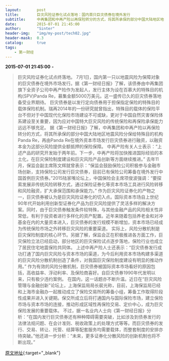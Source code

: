 ```yaml
---
layout:       post
title:        巨灾风险证券化试点落地：国内首只巨灾债券在境外发行
subtitle:     中再集团和中再产险以再保险转分的方式，将其所承保的部分中国大陆地区地震风险分保给特殊目的机构Panda Re，再由Panda Re在境外资本市场发行巨灾债券进行融资，以融资本金为这部分风险提供全额抵押的保险保障。
date:         2015-07-01 21:45:00
author:       "Sinter"
header-img:   "img/my-post/tech02.jpg"
header-mask:  0.3
catalog:      true
tags:
    - 第一财经
---
```


**2015-07-01 21:45:00**  **-**

> 巨灾风险证券化试点终落地。
7月1日，国内第一只以地震风险为保障对象的巨灾债券在境外市场发行。据《第一财经日报》了解，该债券由中再集团旗下全资子公司中再产险作为发起人，发行主体为设在百慕大的特殊目的机构(SPV)Panda Re，募集金额5000万美元。这一盛传已久的巨灾债券落地备受业界期待。
巨灾债券是以发行定向债券用于担保指定保险的特殊目的载体保险机制。瑞再2014年的一份研究就曾指出，特殊目的载体的保险平台不但对于中国现代化保险市场建设不可或缺，更对于中国自然灾害保险体系建设至关重要，因为应对中国特大巨灾风险的传统保险和再保险承保能力远远不够充足。
据《第一财经日报》了解，中再集团和中再产险以再保险转分的方式，将其所承保的部分中国大陆地区地震风险分保给特殊目的机构Panda Re，再由Panda Re在境外资本市场发行巨灾债券进行融资，以融资本金为这部分风险提供全额抵押的保险保障。
中再产险有关人士表示：“上述产品的研究开发始于两年前。下一步，中再产险将加快推进国际经验的本土化，在巨灾保险制度建设和巨灾风险产品创新等方面继续推进。”
去年11月，保监会副主席陈文辉就曾表示：“保监会鼓励保险公司积极参与金融市场创新，支持保险公司发行巨灾债券，目前已有保险公司筹备在境外发行中国首例巨灾债券。”2015陆家嘴论坛上，中国保险会主席项俊波强调：“要探索发展非传统风险转移方式，通过保险证券化等资本市场工具进行风险转移和风险融资，扩大承保范围和承保能力。”
作为巨灾风险证券化的产物之一，巨灾债券被认为是巨灾风险证券化的切入点。国际资本市场自上世纪90年代开始利用创新型证券化产品为巨灾风险提供了灵活多样的解决方案。同时，由于巨灾债券触发条件较特殊，与其他金融产品的风险相关性非常低，有利于投资者进行多样化的资产配置。近年来随着包括养老金和对冲基金在内的大量资本进入，巨灾债券的发行规模不断增加，资本市场已经成为传统保险市场之外转移巨灾风险的重要渠道。
实际上，风险分散机制是巨灾保险制度的核心环节。另据了解，保监会正在积极推进各方面工作，巨灾保险立法已经启动，部分地区的巨灾保险试点逐步落地，保险行业也成立了居民住宅地震保险共同体。
上述中再产险人士还表示：“巨灾债券发行成功打通了国内巨灾风险与资本市场的渠道，为今后利用资本市场构建多渠道的巨灾风险分散机制创造了条件，对我国巨灾保险制度建设有明显的推动作用。”
作为有效的风险分散机制，巨灾债券被国际资本市场看好的原因包括，高收益率、浮动利率、及保险商喜好。自巨灾债券1990年代发明以来，只有极少违约案例。
在国内，这一话题亦不断升温。近日在“巨灾风险管理与金融创新”论坛上，上海保监局局长裴光称，目前，上海保监局已经和上海市金融办一起推动成立了保险交易所的筹备小组，筹备工作取得阶段性成果并进入关键期。保交所成立后将打通国内与国际保险市场，建立保险市场与资本市场的连接，推动形成区域性再保险交易、定价中心，成为巨灾保险发展的重要载体。
不过，据一名业内人士向《第一财经日报》分析：“在国内发行巨灾债券还有种种障碍需要突破，比如涉及到债券发行的法律法规问题、在会计准则、税收政策上的处理方式等等。而巨灾债券的发行、交易、转让、托管、结算等配套服务均需要载体，而整套制度的安排亦待突破。”他还进一步分析：“未来，更多证券化分散风险的创新机制也将不断出现。”


[原文地址](http://www.yicai.com/news/4639565.html){:target="_blank"}


